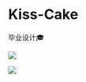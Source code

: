 # Kiss-Cake
毕业设计🎓

![](https://img.shields.io/badge/Vue--cli-2.x-blue.svg)

![](https://img.shields.io/badge/Vue-2.x-brightgreen.svg)

